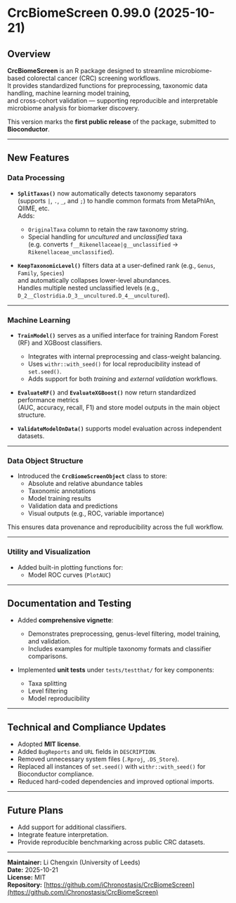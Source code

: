 # CrcBiomeScreen 0.99.0 (2025-10-21)

## Overview
**CrcBiomeScreen** is an R package designed to streamline microbiome-based colorectal cancer (CRC) screening workflows.  
It provides standardized functions for preprocessing, taxonomic data handling, machine learning model training,  
and cross-cohort validation — supporting reproducible and interpretable microbiome analysis for biomarker discovery.

This version marks the **first public release** of the package, submitted to **Bioconductor**.

---

## New Features

### Data Processing
- **`SplitTaxas()`** now automatically detects taxonomy separators  
  (supports `|`, `.`, `_`, and `;`) to handle common formats from MetaPhlAn, QIIME, etc.  
  Adds:
  - `OriginalTaxa` column to retain the raw taxonomy string.
  - Special handling for *uncultured* and *unclassified* taxa  
    (e.g. converts `f__Rikenellaceae|g__unclassified` → `Rikenellaceae_unclassified`).

- **`KeepTaxonomicLevel()`** filters data at a user-defined rank (e.g., `Genus`, `Family`, `Species`)  
  and automatically collapses lower-level abundances.  
  Handles multiple nested unclassified levels (e.g., `D_2__Clostridia.D_3__uncultured.D_4__uncultured`).

---

### Machine Learning
- **`TrainModel()`** serves as a unified interface for training Random Forest (RF) and XGBoost classifiers.  
  - Integrates with internal preprocessing and class-weight balancing.  
  - Uses `withr::with_seed()` for local reproducibility instead of `set.seed()`.  
  - Adds support for both *training* and *external validation* workflows.

- **`EvaluateRF()`** and **`EvaluateXGBoost()`** now return standardized performance metrics  
  (AUC, accuracy, recall, F1) and store model outputs in the main object structure.

- **`ValidateModelOnData()`** supports model evaluation across independent datasets.

---

### Data Object Structure
- Introduced the **`CrcBiomeScreenObject`** class to store:
  - Absolute and relative abundance tables  
  - Taxonomic annotations  
  - Model training results  
  - Validation data and predictions  
  - Visual outputs (e.g., ROC, variable importance)

This ensures data provenance and reproducibility across the full workflow.

---

### Utility and Visualization
- Added built-in plotting functions for:
  - Model ROC curves (`PlotAUC`)
---

## Documentation and Testing
- Added **comprehensive vignette**:
  - Demonstrates preprocessing, genus-level filtering, model training, and validation.
  - Includes examples for multiple taxonomy formats and classifier comparisons.

- Implemented **unit tests** under `tests/testthat/` for key components:
  - Taxa splitting
  - Level filtering
  - Model reproducibility

---

## Technical and Compliance Updates
- Adopted **MIT license**.
- Added `BugReports` and `URL` fields in `DESCRIPTION`.
- Removed unnecessary system files (`.Rproj`, `.DS_Store`).
- Replaced all instances of `set.seed()` with `withr::with_seed()` for Bioconductor compliance.
- Reduced hard-coded dependencies and improved optional imports.

---

## Future Plans
- Add support for additional classifiers.
- Integrate feature interpretation.
- Provide reproducible benchmarking across public CRC datasets.

---

**Maintainer:** Li Chengxin (University of Leeds)  
**Date:** 2025-10-21  
**License:** MIT  
**Repository:** [https://github.com/iChronostasis/CrcBiomeScreen](https://github.com/iChronostasis/CrcBiomeScreen)
